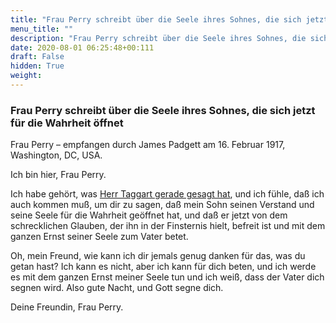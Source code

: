 ```yaml
---
title: "Frau Perry schreibt über die Seele ihres Sohnes, die sich jetzt für die Wahrheit öffnet"
menu_title: ""
description: "Frau Perry schreibt über die Seele ihres Sohnes, die sich jetzt für die Wahrheit öffnet"
date: 2020-08-01 06:25:48+00:111
draft: False
hidden: True
weight:
---
```

### Frau Perry schreibt über die Seele ihres Sohnes, die sich jetzt für die Wahrheit öffnet

Frau Perry – empfangen durch James Padgett am 16. Februar 1917, Washington, DC, USA.

Ich bin hier, Frau Perry.

Ich habe gehört, was [Herr Taggart gerade gesagt hat](/padgett-botschaften/padgett-botschaften-in-reihenfolge-des-datums/padgett-botschaften-1917/ann-rollins-hilft-einem-freund-padgetts-der-selbstmord-begangen-hatte-und-jede-hoffnung-auf-vergebung-verlor-jep-taggart-16-februar-1917/), und ich fühle, daß ich auch kommen muß, um dir zu sagen, daß mein Sohn seinen Verstand und seine Seele für die Wahrheit geöffnet hat, und daß er jetzt von dem schrecklichen Glauben, der ihn in der Finsternis hielt, befreit ist und mit dem ganzen Ernst seiner Seele zum Vater betet.

Oh, mein Freund, wie kann ich dir jemals genug danken für das, was du getan hast? Ich kann es nicht, aber ich kann für dich beten, und ich werde es mit dem ganzen Ernst meiner Seele tun und ich weiß, dass der Vater dich segnen wird. Also gute Nacht, und Gott segne dich.

Deine Freundin, Frau Perry.  
